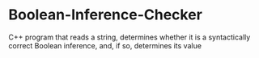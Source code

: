 # Boolean-Inference-Checker
C++ program that reads a string, determines whether it is a syntactically correct Boolean inference, and, if so, determines its value
